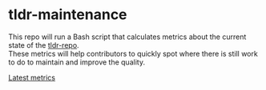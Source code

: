 # tldr-maintenance

This repo will run a Bash script that calculates metrics about the current state of the [tldr-repo](https://github.com/tldr-pages/tldr).  
These metrics will help contributors to quickly spot where there is still work to do to maintain and improve the quality.

[Latest metrics](metrics.log)
